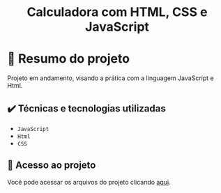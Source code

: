 <h1 align="center"> Calculadora com HTML, CSS e JavaScript </h1>


# 📒 Resumo do projeto
Projeto em andamento, visando a prática com a linguagem JavaScript e Html.

## ✔️ Técnicas e tecnologias utilizadas

- ``JavaScript``
- ``Html``
-  ``CSS``

## 📁 Acesso ao projeto
Você pode acessar os arquivos do projeto clicando [aqui]([https://github.com/Hudson390/Calculadora-JS/blob/main).
